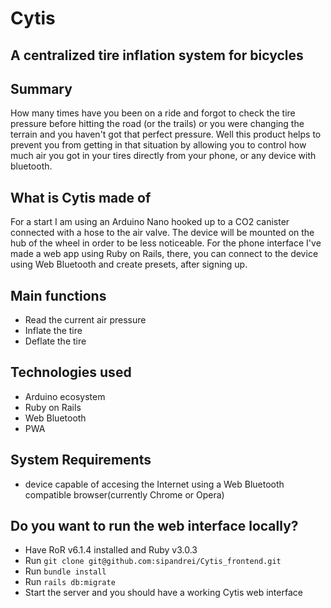 # Cytis
## A centralized tire inflation system for bicycles

## Summary 
  How many times have you been on a ride and forgot to check the tire pressure before hitting the road (or the trails) or you were changing the terrain and you haven't got that perfect pressure. Well this product helps to prevent you from getting in that situation by allowing you to control how much air you got in your tires directly from your phone, or any device with bluetooth.
  
## What is Cytis made of 
  For a start I am using an Arduino Nano hooked up to a CO2 canister connected with a hose to the air valve. The device will be mounted on the hub of the wheel in order to be less noticeable.
  For the phone interface I've made a web app using Ruby on Rails, there, you can connect to the device using Web Bluetooth and create presets, after signing up.
  
## Main functions
 * Read the current air pressure
 * Inflate the tire
 * Deflate the tire 
 
## Technologies used
 * Arduino ecosystem
 * Ruby on Rails
 * Web Bluetooth
 * PWA

## System Requirements
 * device capable of accesing the Internet using a Web Bluetooth compatible browser(currently Chrome or Opera)

## Do you want to run the web interface locally?
* Have RoR v6.1.4 installed and Ruby v3.0.3
* Run `git clone git@github.com:sipandrei/Cytis_frontend.git`
* Run `bundle install`
* Run `rails db:migrate`
* Start the server and you should have a working Cytis web interface  
